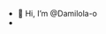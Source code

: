 - 👋 Hi, I’m @Damilola-o
- 
<!-- - 👀 I’m interested in Front-end development, software development and engineering
- 🌱 I’m currently learning javascript, APIs, MySQL
- 💞️ I’m looking to collaborate on any project that combines HTML, CSS and Javascript to produce elegant websites for an interactive and interesting feel -->
<!-- - 📫 How to reach me ... email: damilola.jo72@gmail.com -->

<!---
Dami-o72/Dami-o72 is a ✨ special ✨ repository because its `README.md` (this file) appears on your GitHub profile.
You can click the Preview link to take a look at your changes.
--->
